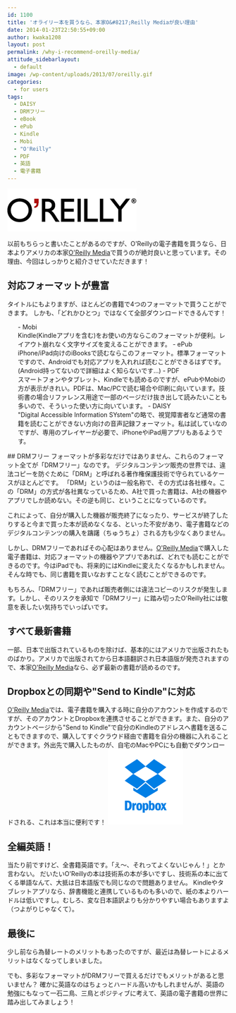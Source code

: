 ```yaml
---
id: 1100
title: 'オライリー本を買うなら、本家O&#8217;Reilly Mediaが良い理由'
date: 2014-01-23T22:50:55+09:00
author: kwaka1208
layout: post
permalink: /why-i-recommend-oreilly-media/
attitude_sidebarlayout:
  - default
image: /wp-content/uploads/2013/07/oreilly.gif
categories:
  - for users
tags:
  - DAISY
  - DRMフリー
  - eBook
  - ePub
  - Kindle
  - Mobi
  - "O'Reilly"
  - PDF
  - 英語
  - 電子書籍
---
```

![oreilly OReilly Ebook Store](/assets/images/2013/07/oreilly.gif)

以前もちらっと書いたことがあるのですが、O'Reillyの電子書籍を買うなら、日本よりアメリカの本家[O'Reilly Media](http://shop.oreilly.com/)で買うのが絶対良いと思っています。その理由、今回はしっかりと紹介させていただきます！
## 対応フォーマットが豊富
タイトルにもよりますが、ほとんどの書籍で4つのフォーマットで買うことができます。
しかも、「どれかひとつ」ではなくて全部ダウンロードできるんです！
<ul>
- Mobi<br />Kindle(Kindleアプリを含む)をお使いの方ならこのフォーマットが便利。レイアウト崩れなく文字サイズを変えることができます。
- ePub<br />iPhone/iPad向けのiBooksで読むならこのフォーマット。標準フォーマットですので、Androidでも対応アプリを入れれば読むことができるはずです。(Android持ってないので詳細はよく知らないです...)
- PDF<br />スマートフォンやタブレット、Kindleでも読めるのですが、ePubやMobiの方が表示がきれい。PDFは、Mac/PCで読む場合や印刷に向いています。技術書の場合リファレンス用途で一部のページだけ抜き出して読みたいことも多いので、そういった使い方に向いています。
- DAISY<br />"Digital Accessible Information SYstem"の略で、視覚障害者など通常の書籍を読むことができない方向けの音声記録フォーマット。私は試していなのですが、専用のプレイヤーが必要で、iPhoneやiPad用アプリもあるようです。
</ul>
## DRMフリー
フォーマットが多彩なだけではありません、これらのフォーマット全てが「DRMフリー」なのです。
デジタルコンテンツ販売の世界では、違法コピーを防ぐために「DRM」と呼ばれる著作権保護技術で守られているケースがほとんどです。
「DRM」というのは一般名称で、その方式は各社様々。この「DRM」の方式が各社異なっているため、A社で買った書籍は、A社の機器やアプリでしか読めない。その逆も同じ、ということになっているのです。

これによって、自分が購入した機器が販売終了になったり、サービスが終了したりすると今まで買った本が読めなくなる、といった不安があり、電子書籍などのデジタルコンテンツの購入を躊躇（ちゅうちょ）される方も少なくありません。

しかし、DRMフリーであればその心配はありません。[O'Reilly Media](http://shop.oreilly.com/)で購入した電子書籍は、対応フォーマットの機器やアプリであれば、どれでも読むことができるのです。今はiPadでも、将来的にはKindleに変えたくなるかもしれません。そんな時でも、同じ書籍を買いなおすことなく読むことができるのです。

もちろん、「DRMフリー」であれば販売者側には違法コピーのリスクが発生します。しかし、そのリスクを承知で「DRMフリー」に踏み切ったO'Reilly社には敬意を表したい気持ちでいっぱいです。
## すべて最新書籍
一部、日本で出版されているものを除けば、基本的にはアメリカで出版されたものばかり。アメリカで出版されてから日本語翻訳され日本語版が発売されますので、本家[O'Reilly Media](http://shop.oreilly.com/)なら、必ず最新の書籍が読めるのです。

## Dropboxとの同期や"Send to Kindle"に対応
[O'Reilly Media](http://shop.oreilly.com/)では、電子書籍を購入する時に自分のアカウントを作成するのですが、そのアカウントとDropboxを連携させることができます。また、自分のアカウントページから"Send to Kindle"で自分のKindleのアドレスへ書籍を送ることもできますので、購入してすぐクラウド経由で書籍を自分の機器に入れることができます。外出先で購入したものが、自宅のMacやPCにも自動でダウンロードされる、これは本当に便利です！
![Dropbox](/assets/images/2014/01/dropbox.png)

## 全編英語！
当たり前ですけど、全書籍英語です。「え〜、それってよくないじゃん！」とか言わない。
だいたいO'Reillyの本は技術系の本が多いですし、技術系の本に出てくる単語なんて、大抵は日本語版でも同じなので問題ありません。
Kindleやタブレットアプリなら、辞書機能と連携しているものも多いので、紙の本よりハードルは低いですし。むしろ、変な日本語訳よりも分かりやすい場合もありますよ（つよがりじゃなくて）。

## 最後に
少し前なら為替レートのメリットもあったのですが、最近は為替レートによるメリットはなくなってしまいました。

でも、多彩なフォーマットがDRMフリーで買えるだけでもメリットがあると思いません？
確かに英語なのはちょっとハードル高いかもしれませんが、英語の勉強にもなって一石二鳥、三鳥とポジティブに考えて、英語の電子書籍の世界に踏み出してみましょう！